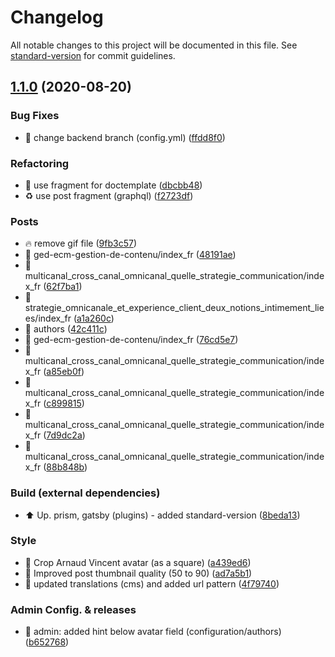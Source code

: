 # Changelog

All notable changes to this project will be documented in this file. See [standard-version](https://github.com/conventional-changelog/standard-version) for commit guidelines.

## [1.1.0](https://github.com/tessi-gdoc/blog-consulting-and-integration.tessi.eu/compare/v1.0.0...v1.1.0) (2020-08-20)


### Bug Fixes

* :bug: change backend branch (config.yml) ([ffdd8f0](https://github.com/tessi-gdoc/blog-consulting-and-integration.tessi.eu/commit/ffdd8f0f5625574f06caed74d884bb0c596436ca))


### Refactoring

* :art: use fragment for doctemplate ([dbcbb48](https://github.com/tessi-gdoc/blog-consulting-and-integration.tessi.eu/commit/dbcbb48560df037375a7e6a67f8ca7f04ecb1bea))
* :recycle: use post fragment (graphql) ([f2723df](https://github.com/tessi-gdoc/blog-consulting-and-integration.tessi.eu/commit/f2723df9db78d7da0bb68a1f75d44df4ccbdc51b))


### Posts

* :fire: remove gif file ([9fb3c57](https://github.com/tessi-gdoc/blog-consulting-and-integration.tessi.eu/commit/9fb3c57249fccb0117d9310e1f7574286139a51b))
* :rocket: ged-ecm-gestion-de-contenu/index_fr ([48191ae](https://github.com/tessi-gdoc/blog-consulting-and-integration.tessi.eu/commit/48191ae8d6782c63a9866f13f866185f7b0ca7ea))
* :rocket: multicanal_cross_canal_omnicanal_quelle_strategie_communication/index_fr ([62f7ba1](https://github.com/tessi-gdoc/blog-consulting-and-integration.tessi.eu/commit/62f7ba156b6135fe22e0ada983da359805285e99))
* :rocket: strategie_omnicanale_et_experience_client_deux_notions_intimement_liees/index_fr ([a1a260c](https://github.com/tessi-gdoc/blog-consulting-and-integration.tessi.eu/commit/a1a260cc9931b8fdcd5c7e60230a55b4707be8cd))
* :speech_balloon: authors ([42c411c](https://github.com/tessi-gdoc/blog-consulting-and-integration.tessi.eu/commit/42c411ce4895193b3e45601850fb524879b9bd44))
* :speech_balloon: ged-ecm-gestion-de-contenu/index_fr ([76cd5e7](https://github.com/tessi-gdoc/blog-consulting-and-integration.tessi.eu/commit/76cd5e7d3d9bfebacc2e14e6c25ee50b758c9c16))
* :speech_balloon: multicanal_cross_canal_omnicanal_quelle_strategie_communication/index_fr ([a85eb0f](https://github.com/tessi-gdoc/blog-consulting-and-integration.tessi.eu/commit/a85eb0fe36f58a347c9acaecc6b1c1fb1278f7dc))
* :speech_balloon: multicanal_cross_canal_omnicanal_quelle_strategie_communication/index_fr ([c899815](https://github.com/tessi-gdoc/blog-consulting-and-integration.tessi.eu/commit/c899815d7fc2d3105a9fbb03af3948a089c16653))
* :speech_balloon: multicanal_cross_canal_omnicanal_quelle_strategie_communication/index_fr ([7d9dc2a](https://github.com/tessi-gdoc/blog-consulting-and-integration.tessi.eu/commit/7d9dc2a90e4ae57610fe2b60cc367ce1451efa2b))
* :speech_balloon: multicanal_cross_canal_omnicanal_quelle_strategie_communication/index_fr ([88b848b](https://github.com/tessi-gdoc/blog-consulting-and-integration.tessi.eu/commit/88b848bbc93a866e1dbe972c3202499602e689b1))


### Build (external dependencies)

* :arrow_up: Up. prism, gatsby (plugins) - added standard-version ([8beda13](https://github.com/tessi-gdoc/blog-consulting-and-integration.tessi.eu/commit/8beda13ac018b6384180af6feb218fdecb60d931))


### Style

* :art: Crop Arnaud Vincent avatar (as a square) ([a439ed6](https://github.com/tessi-gdoc/blog-consulting-and-integration.tessi.eu/commit/a439ed6e4c6be236d13a35b9c6157f13470c3553))
* :lipstick: Improved post thumbnail quality (50 to 90) ([ad7a5b1](https://github.com/tessi-gdoc/blog-consulting-and-integration.tessi.eu/commit/ad7a5b11ce8a7d50ec94e67d545b573732ad2c18))
* :pencil: updated translations (cms) and added url pattern ([4f79740](https://github.com/tessi-gdoc/blog-consulting-and-integration.tessi.eu/commit/4f797400398ae0cc1696b7e925b88f6c34c7edbf))


### Admin Config. & releases

* :pencil: admin: added hint below avatar field (configuration/authors) ([b652768](https://github.com/tessi-gdoc/blog-consulting-and-integration.tessi.eu/commit/b6527682097ed14aa002902d58f52b2cd1aaa951))
